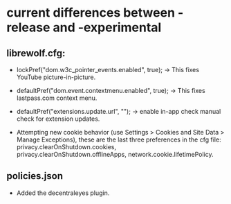# current differences between -release and -experimental

## librewolf.cfg:

* lockPref("dom.w3c_pointer_events.enabled", true); -> This fixes YouTube picture-in-picture.
* defaultPref("dom.event.contextmenu.enabled", true); -> This fixes lastpass.com context menu.
* defaultPref("extensions.update.url", ""); -> enable in-app check manual check for extension updates.

* Attempting new cookie behavior (use Settings > Cookies and Site Data > Manage Exceptions), these are the last three preferences in the cfg file: privacy.clearOnShutdown.cookies, privacy.clearOnShutdown.offlineApps, network.cookie.lifetimePolicy.


## policies.json

* Added the decentraleyes plugin.
